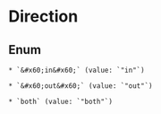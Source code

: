 
# Direction

## Enum


    * `&#x60;in&#x60;` (value: `"in"`)

    * `&#x60;out&#x60;` (value: `"out"`)

    * `both` (value: `"both"`)




